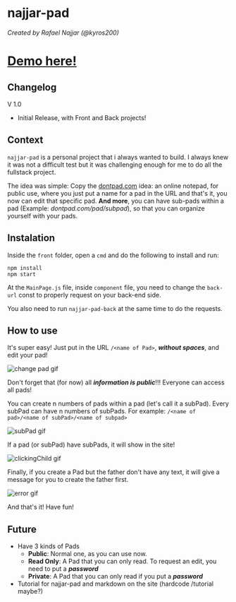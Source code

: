 # najjar-pad

*Created by Rafael Najjar (@kyros200)*

# [Demo here!](https://najjar-pad-front.vercel.app/tutorial)

## Changelog

V 1.0
* Initial Release, with Front and Back projects!

## Context
`najjar-pad` is a personal project that i always wanted to build. I always knew it was not a difficult test but it was challenging enough for me to do all the fullstack project.

The idea was simple: Copy the [dontpad.com](http://dontpad.com/) idea: an online notepad, for public use, where you just put a name for a pad in the URL and that's it, you now can edit that specific pad. **And more**, you can have sub-pads within a pad (Example: *dontpad.com/pad/subpad*), so that you can organize yourself with your pads.


## Instalation
Inside the `front` folder, open a `cmd` and do the following to install and run:
```
npm install
npm start
```

At the `MainPage.js` file, inside `component` file, you need to change the `back-url` const to properly request on your back-end side.

You also need to run `najjar-pad-back` at the same time to do the requests.

## How to use
It's super easy! Just put in the URL `/<name of Pad>`, ***without spaces***, and edit your pad!

![change pad gif](https://i.gyazo.com/75edc53b436ad289084dc2fb8d0f7915.gif)

Don't forget that (for now) all ***information is public***!!! Everyone can access all pads!

You can create n numbers of pads within a pad (let's call it a subPad). Every subPad can have n numbers of subPads. For example: `/<name of pad>/<name of subPad>/<name of subpad>`

![subPad gif](https://i.gyazo.com/76755626f3747cd4f6ff083549c7fe09.gif)

If a pad (or subPad) have subPads, it will show in the site!

![clickingChild gif](https://i.gyazo.com/e03a1640abc47cfb6bb906a5578dbbe5.gif)

Finally, if you create a Pad but the father don't have any text, it will give a message for you to create the father first.

![error gif](https://i.gyazo.com/8dcc667e2cfd93d72c026e5e3836f0e4.gif)

And that's it! Have fun!


## Future
* Have 3 kinds of Pads
  * **Public**: Normal one, as you can use now.
  * **Read Only**: A Pad that you can only read. To request an edit, you need to put a ***password***
  * **Private**: A Pad that you can only read if you put a ***password***
* Tutorial for najjar-pad and markdown on the site (hardcode /tutorial maybe?)